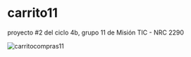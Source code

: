 # carrito11

proyecto #2 del ciclo 4b, grupo 11 de Misión TIC - NRC 2290

![carritocompras11](https://user-images.githubusercontent.com/95426901/202595022-aa0e1f41-6484-4b19-9336-0f02f9ea6e65.gif)
